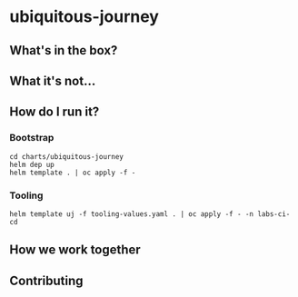 # ubiquitous-journey

## What's in the box?

## What it's not...

## How do I run it?

### Bootstrap
```
cd charts/ubiquitous-journey
helm dep up
helm template . | oc apply -f -
```

### Tooling
```
helm template uj -f tooling-values.yaml . | oc apply -f - -n labs-ci-cd
```

## How we work together

## Contributing
